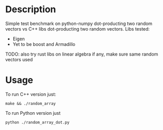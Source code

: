 # Description

Simple test benchmark on python-numpy dot-producting two random vectors vs C++
libs dot-producting two random vectors. Libs tested: 

* Eigen
* Yet to be boost and Armadillo

TODO: also try rust libs on linear algebra if any, make sure same random vectors used

# Usage

To run C++ version just:

```make && ./random_array```

To run Python version just

```python ./random_array_dot.py```
